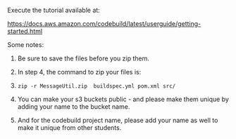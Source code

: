 Execute the tutorial available at:

https://docs.aws.amazon.com/codebuild/latest/userguide/getting-started.html

Some notes:

1. Be sure to save the files before you zip them.

1. In step 4, the command to zip your files is:
1. `zip -r MessageUtil.zip  buildspec.yml pom.xml src/`

1. You can make your s3 buckets public - and please make them unique by adding your name to the bucket name.

1. And for the codebuild project name, please add your name as well to make it unique from other students.
